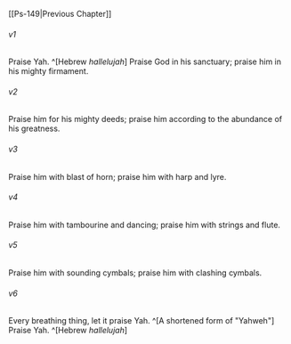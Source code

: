﻿---
aliases:
  - Psalms 150
---

[[Ps-149|Previous Chapter]]

###### v1
Praise Yah. ^[Hebrew _hallelujah_]
Praise God in his sanctuary;
praise him in his mighty firmament.

###### v2
Praise him for his mighty deeds;
praise him according to the abundance of his greatness.

###### v3
Praise him with blast of horn;
praise him with harp and lyre.

###### v4
Praise him with tambourine and dancing;
praise him with strings and flute.

###### v5
Praise him with sounding cymbals;
praise him with clashing cymbals.

###### v6
Every breathing thing,
let it praise Yah. ^[A shortened form of "Yahweh"]
Praise Yah. ^[Hebrew _hallelujah_]